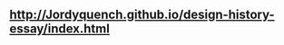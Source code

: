 
http://Jordyquench.github.io/design-history-essay/index.html
------------------------------------------------------------

